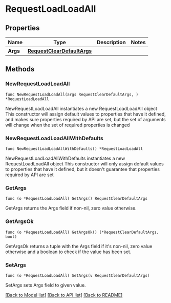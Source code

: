 # RequestLoadLoadAll

## Properties

Name | Type | Description | Notes
------------ | ------------- | ------------- | -------------
**Args** | [**RequestClearDefaultArgs**](RequestClearDefaultArgs.md) |  | 

## Methods

### NewRequestLoadLoadAll

`func NewRequestLoadLoadAll(args RequestClearDefaultArgs, ) *RequestLoadLoadAll`

NewRequestLoadLoadAll instantiates a new RequestLoadLoadAll object
This constructor will assign default values to properties that have it defined,
and makes sure properties required by API are set, but the set of arguments
will change when the set of required properties is changed

### NewRequestLoadLoadAllWithDefaults

`func NewRequestLoadLoadAllWithDefaults() *RequestLoadLoadAll`

NewRequestLoadLoadAllWithDefaults instantiates a new RequestLoadLoadAll object
This constructor will only assign default values to properties that have it defined,
but it doesn't guarantee that properties required by API are set

### GetArgs

`func (o *RequestLoadLoadAll) GetArgs() RequestClearDefaultArgs`

GetArgs returns the Args field if non-nil, zero value otherwise.

### GetArgsOk

`func (o *RequestLoadLoadAll) GetArgsOk() (*RequestClearDefaultArgs, bool)`

GetArgsOk returns a tuple with the Args field if it's non-nil, zero value otherwise
and a boolean to check if the value has been set.

### SetArgs

`func (o *RequestLoadLoadAll) SetArgs(v RequestClearDefaultArgs)`

SetArgs sets Args field to given value.



[[Back to Model list]](../README.md#documentation-for-models) [[Back to API list]](../README.md#documentation-for-api-endpoints) [[Back to README]](../README.md)


